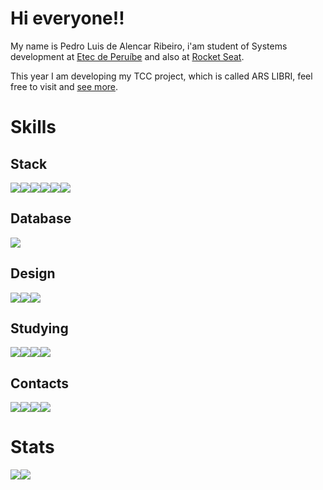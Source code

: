 # Hi everyone!!
My name is Pedro Luis de Alencar Ribeiro, i'am student of Systems development at <a href="http://etecperuibe.com.br/">Etec de Peruíbe</a> and also at <a href="https://www.rocketseat.com.br/">Rocket Seat</a>.     

This year I am developing my TCC project, which is called ARS LIBRI, feel free to visit and <a href="https://github.com/ars-libri">see more</a>.

# Skills

## Stack

<div style="display:flex;">
    <img src="https://img.shields.io/badge/HTML5-E34F26?style=for-the-badge&logo=html5&logoColor=white"/>
    <img src="https://img.shields.io/badge/CSS3-1572B6?style=for-the-badge&logo=css3&logoColor=white"/>
    <img src="https://img.shields.io/badge/JavaScript-323330?style=for-the-badge&logo=javascript&logoColor=F7DF1E"/>
    <img src="https://img.shields.io/badge/json-5E5C5C?style=for-the-badge&logo=json&logoColor=white"/>
    <img src="https://img.shields.io/badge/C%23-239120?style=for-the-badge&logo=c-sharp&logoColor=white"/>
    <img src="https://img.shields.io/badge/PHP-777BB4?style=for-the-badge&logo=php&logoColor=white"/>
</div>

## Database
<div style="display:flex;">
    <img src="https://img.shields.io/badge/MySQL-005C84?style=for-the-badge&logo=mysql&logoColor=white"/>
</div>


## Design
<div style="display:flex;">
    <img src="https://img.shields.io/badge/Adobe%20Photoshop-31A8FF?style=for-the-badge&logo=Adobe%20Photoshop&logoColor=black"/>
    <img src="https://img.shields.io/badge/Adobe%20Illustrator-FF9A00?style=for-the-badge&logo=adobe%20illustrator&logoColor=white"/>
    <img src="https://img.shields.io/badge/Canva-%2300C4CC.svg?&style=for-the-badge&logo=Canva&logoColor=white"/>
</div>


## Studying
<div style="display:flex;">
    <img src="https://img.shields.io/badge/React-20232A?style=for-the-badge&logo=react&logoColor=61DAFB"/>
    <img src="https://img.shields.io/badge/React_Native-20232A?style=for-the-badge&logo=react&logoColor=61DAFB"/>
    <img src="https://img.shields.io/badge/Node%20js-339933?style=for-the-badge&logo=nodedotjs&logoColor=white"/>
    <img src="https://img.shields.io/badge/AngularJS-E23237?style=for-the-badge&logo=angularjs&logoColor=white"/>
</div>



## Contacts
<div style="display:flex;">
    <a href=""><img src="https://img.shields.io/badge/Gmail-D14836?style=for-the-badge&logo=gmail&logoColor=white"/></a>
    <a href="https://instagram.com/pedrol.js"><img src="https://img.shields.io/badge/Instagram-E4405F?style=for-the-badge&logo=instagram&logoColor=white"/></a>
    <a href="https://twitter.com/PedroLu96520014"><img src="https://img.shields.io/badge/X-000000?style=for-the-badge&logo=x&logoColor=white"/></a>
    <a href="https://www.linkedin.com/in/pedro-ribeiro-abaa0b293/"><img src="https://img.shields.io/badge/LinkedIn-0077B5?style=for-the-badge&logo=linkedin&logoColor=white"/></a>
</div>


# Stats
<div style="display: flex; text-align: center;">
    <img src="https://github-readme-stats.vercel.app/api/top-langs/?username=furPedroRibeiro&theme=radical"/>
    <img src="https://github-readme-streak-stats.herokuapp.com/?user={furPedroRibeiro}&theme={radical}"/>
</div>



   

